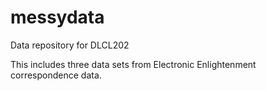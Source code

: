 messydata
=========

Data repository for DLCL202

This includes three data sets from Electronic Enlightenment correspondence data.

